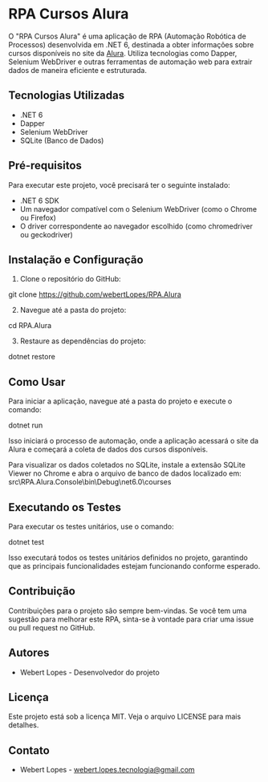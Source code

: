 # RPA Cursos Alura

O "RPA Cursos Alura" é uma aplicação de RPA (Automação Robótica de Processos) desenvolvida em .NET 6, destinada a obter informações sobre cursos disponíveis no site da [Alura](https://www.alura.com.br/). Utiliza tecnologias como Dapper, Selenium WebDriver e outras ferramentas de automação web para extrair dados de maneira eficiente e estruturada.

## Tecnologias Utilizadas

- .NET 6
- Dapper
- Selenium WebDriver
- SQLite (Banco de Dados)

## Pré-requisitos

Para executar este projeto, você precisará ter o seguinte instalado:
- .NET 6 SDK
- Um navegador compatível com o Selenium WebDriver (como o Chrome ou Firefox)
- O driver correspondente ao navegador escolhido (como chromedriver ou geckodriver)

## Instalação e Configuração

1. Clone o repositório do GitHub:

git clone https://github.com/webertLopes/RPA.Alura

2. Navegue até a pasta do projeto:

cd RPA.Alura

3. Restaure as dependências do projeto:

dotnet restore


## Como Usar

Para iniciar a aplicação, navegue até a pasta do projeto e execute o comando:

dotnet run

Isso iniciará o processo de automação, onde a aplicação acessará o site da Alura e começará a coleta de dados dos cursos disponíveis.

Para visualizar os dados coletados no SQLite, instale a extensão SQLite Viewer no Chrome e abra o arquivo de banco de dados localizado em: src\RPA.Alura.Console\bin\Debug\net6.0\courses 


## Executando os Testes

Para executar os testes unitários, use o comando:


dotnet test

Isso executará todos os testes unitários definidos no projeto, garantindo que as principais funcionalidades estejam funcionando conforme esperado.

## Contribuição

Contribuições para o projeto são sempre bem-vindas. Se você tem uma sugestão para melhorar este RPA, sinta-se à vontade para criar uma issue ou pull request no GitHub.

## Autores

- Webert Lopes - Desenvolvedor do projeto

## Licença

Este projeto está sob a licença MIT. Veja o arquivo LICENSE para mais detalhes.

## Contato

- Webert Lopes - webert.lopes.tecnologia@gmail.com
